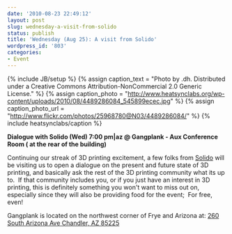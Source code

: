 ```yaml
---
date: '2010-08-23 22:49:12'
layout: post
slug: wednesday-a-visit-from-solido
status: publish
title: 'Wednesday (Aug 25): A visit from Solido'
wordpress_id: '803'
categories:
- Event
---
```


{% include JB/setup %}
{% assign caption_text = "Photo by .dh.  Distributed under a Creative Commons Attribution-NonCommercial 2.0 Generic License." %}
{% assign caption_photo = "http://www.heatsynclabs.org/wp-content/uploads/2010/08/4489286084_545899ecec.jpg" %}
{% assign caption_photo_url = "http://www.flickr.com/photos/25968780@N03/4489286084/" %}
{% include heatsynclabs/caption %}

**Dialogue with Solido (Wed) 7:00 pm|az @ Gangplank - Aux Conference Room ( at the rear of the building)**

Continuing our streak of 3D printing excitement, a few folks from [Solido](http://www.solidousa.com) will be visiting us to open a dialogue on the present and future state of 3D printing, and basically ask the rest of the 3D printing community what its up to.  If that community includes you, or if you just have an interest in 3D printing, this is definitely something you won't want to miss out on, especially since they will also be providing food for the event;  For free, even!

Gangplank is located on the northwest corner of Frye and Arizona at:
[260 South Arizona Ave
Chandler, AZ 85225](http://maps.google.com/maps?f=q&source=s_q&hl=en&geocode=&q=260+south+arizona+avenue+chandler+az&sll=33.30078,-111.840713&sspn=0.008035,0.010021&ie=UTF8&hq=&hnear=260+S+Arizona+Ave,+Chandler,+Maricopa,+Arizona+85225&ll=33.299615,-111.841915&spn=0.008035,0.010021&z=16)
